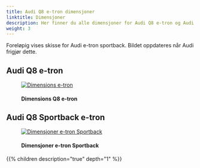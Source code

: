 ```yaml
---
title: Audi Q8 e-tron dimensjoner
linktitle: Dimensjoner
description: Her finner du alle dimensjoner for Audi Q8 e-tron og Audi Q8 e-tron Sportback. Bredde, høyde, dybde, +++
weight: 3
---
```

<!-- markdownlint-disable MD033 -->

Foreløpig vises skisse for Audi e-tron sportback. Bildet oppdateres når Audi frigjør dette. 

## Audi Q8 e-tron


<figure>
    <a href="https://media.electrichasgoneaudi.net/multimedia/models/q8-e-tron/dimensions/suvdim.jpg">
        <img src="https://media.electrichasgoneaudi.net/multimedia/models/q8-e-tron/dimensions/suvdim_st.jpg" alt="Dimensions e-tron" title="Dimensions e-tron">
    </a>
    <figcaption><h4>Dimensions Q8 e-tron</h4></figcaption>
</figure>

## Audi Q8 Sportback e-tron 

<figure>
    <a href="https://media.electrichasgoneaudi.net/multimedia/models/e-tron/dimensions/dimensionsb.png">
        <img src="https://media.electrichasgoneaudi.net/multimedia/models/e-tron/dimensions/dimensionsbs.png" alt="Dimensjoner e-tron Sportback" title="Dimensjoner e-tron Sportback">
    </a>
    <figcaption><h4>Dimensjoner e-tron Sportback</h4></figcaption>
</figure>

{{% children description="true" depth="1" %}}
